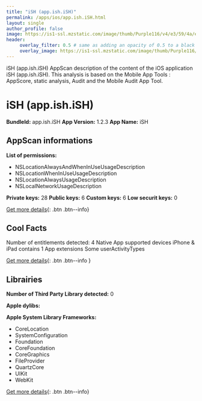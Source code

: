 ```yaml
---
title: "iSH (app.ish.iSH)"
permalink: /apps/ios/app.ish.iSH.html
layout: single
author_profile: false
image: https://is1-ssl.mzstatic.com/image/thumb/Purple116/v4/e3/59/4a/e3594a51-c24d-fb0d-ac0c-1e52c407cd51/AppIcon-0-0-1x_U007emarketing-0-0-0-7-0-0-sRGB-0-0-0-GLES2_U002c0-512MB-85-220-0-0.png/512x512bb.jpg
header: 
     overlay_filter: 0.5 # same as adding an opacity of 0.5 to a black background
     overlay_image: https://is1-ssl.mzstatic.com/image/thumb/Purple116/v4/e3/59/4a/e3594a51-c24d-fb0d-ac0c-1e52c407cd51/AppIcon-0-0-1x_U007emarketing-0-0-0-7-0-0-sRGB-0-0-0-GLES2_U002c0-512MB-85-220-0-0.png/512x512bb.jpg
---
```

iSH (app.ish.iSH) AppScan description of the content of the iOS application iSH (app.ish.iSH). This analysis is based on the Mobile App Tools : AppScore, static analysis, Audit and the Mobile Audit App Tool.

# iSH (app.ish.iSH)

**BundleId:** app.ish.iSH
**App Version:** 1.2.3
**App Name:** iSH


## AppScan informations 

**List of permissions:** 
- NSLocationAlwaysAndWhenInUseUsageDescription
- NSLocationWhenInUseUsageDescription
- NSLocationAlwaysUsageDescription
- NSLocalNetworkUsageDescription
  
  
**Private keys:** 28
**Public keys:** 6
**Custom keys:** 6
**Low securit keys:** 0
  
[Get more details](/pricing.html){: .btn .btn--info}

## Cool Facts

Number of entitlements detected: 4
Native App
supported devices iPhone & iPad
contains 1 App extensions
Some userActivityTypes
  
[Get more details](/pricing.html){: .btn .btn--info }

## Librairies 
**Number of Third Party Library detected:** 0


**Apple dylibs:**


**Apple System Library Frameworks:**
- CoreLocation
- SystemConfiguration
- Foundation
- CoreFoundation
- CoreGraphics
- FileProvider
- QuartzCore
- UIKit
- WebKit


  
[Get more details](/pricing.html){: .btn .btn--info}

